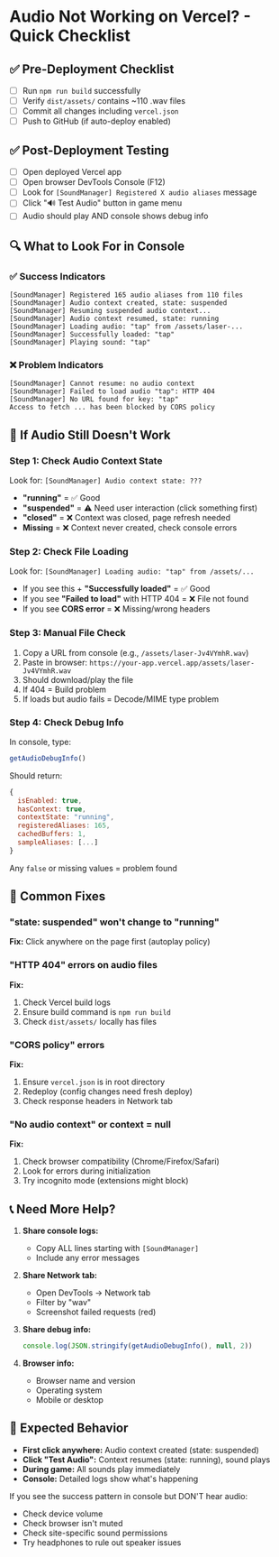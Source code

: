 # Audio Not Working on Vercel? - Quick Checklist

## ✅ Pre-Deployment Checklist

- [ ] Run `npm run build` successfully
- [ ] Verify `dist/assets/` contains ~110 .wav files
- [ ] Commit all changes including `vercel.json`
- [ ] Push to GitHub (if auto-deploy enabled)

## ✅ Post-Deployment Testing

- [ ] Open deployed Vercel app
- [ ] Open browser DevTools Console (F12)
- [ ] Look for `[SoundManager] Registered X audio aliases` message
- [ ] Click "🔊 Test Audio" button in game menu
- [ ] Audio should play AND console shows debug info

## 🔍 What to Look For in Console

### ✅ Success Indicators

```
[SoundManager] Registered 165 audio aliases from 110 files
[SoundManager] Audio context created, state: suspended
[SoundManager] Resuming suspended audio context...
[SoundManager] Audio context resumed, state: running
[SoundManager] Loading audio: "tap" from /assets/laser-...
[SoundManager] Successfully loaded: "tap"
[SoundManager] Playing sound: "tap"
```

### ❌ Problem Indicators

```
[SoundManager] Cannot resume: no audio context
[SoundManager] Failed to load audio "tap": HTTP 404
[SoundManager] No URL found for key: "tap"
Access to fetch ... has been blocked by CORS policy
```

## 🐛 If Audio Still Doesn't Work

### Step 1: Check Audio Context State

Look for: `[SoundManager] Audio context state: ???`

- **"running"** = ✅ Good
- **"suspended"** = ⚠️ Need user interaction (click something first)
- **"closed"** = ❌ Context was closed, page refresh needed
- **Missing** = ❌ Context never created, check console errors

### Step 2: Check File Loading

Look for: `[SoundManager] Loading audio: "tap" from /assets/...`

- If you see this + **"Successfully loaded"** = ✅ Good
- If you see **"Failed to load"** with HTTP 404 = ❌ File not found
- If you see **CORS error** = ❌ Missing/wrong headers

### Step 3: Manual File Check

1. Copy a URL from console (e.g., `/assets/laser-Jv4VYmhR.wav`)
2. Paste in browser: `https://your-app.vercel.app/assets/laser-Jv4VYmhR.wav`
3. Should download/play the file
4. If 404 = Build problem
5. If loads but audio fails = Decode/MIME type problem

### Step 4: Check Debug Info

In console, type:

```javascript
getAudioDebugInfo()
```

Should return:

```javascript
{
  isEnabled: true,
  hasContext: true,
  contextState: "running",
  registeredAliases: 165,
  cachedBuffers: 1,
  sampleAliases: [...]
}
```

Any `false` or missing values = problem found

## 🔧 Common Fixes

### "state: suspended" won't change to "running"

**Fix:** Click anywhere on the page first (autoplay policy)

### "HTTP 404" errors on audio files

**Fix:**

1. Check Vercel build logs
2. Ensure build command is `npm run build`
3. Check `dist/assets/` locally has files

### "CORS policy" errors

**Fix:**

1. Ensure `vercel.json` is in root directory
2. Redeploy (config changes need fresh deploy)
3. Check response headers in Network tab

### "No audio context" or context = null

**Fix:**

1. Check browser compatibility (Chrome/Firefox/Safari)
2. Look for errors during initialization
3. Try incognito mode (extensions might block)

## 📞 Need More Help?

1. **Share console logs:**
   - Copy ALL lines starting with `[SoundManager]`
   - Include any error messages

2. **Share Network tab:**
   - Open DevTools → Network tab
   - Filter by "wav"
   - Screenshot failed requests (red)

3. **Share debug info:**

   ```javascript
   console.log(JSON.stringify(getAudioDebugInfo(), null, 2))
   ```

4. **Browser info:**
   - Browser name and version
   - Operating system
   - Mobile or desktop

## 🎯 Expected Behavior

- **First click anywhere:** Audio context created (state: suspended)
- **Click "Test Audio":** Context resumes (state: running), sound plays
- **During game:** All sounds play immediately
- **Console:** Detailed logs show what's happening

If you see the success pattern in console but DON'T hear audio:

- Check device volume
- Check browser isn't muted
- Check site-specific sound permissions
- Try headphones to rule out speaker issues
